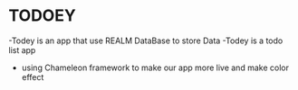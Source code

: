 # TODOEY

-Todey is an app that use REALM DataBase to store Data 
-Todey is a todo list app 
- using Chameleon framework to make our app more live and make color effect 
